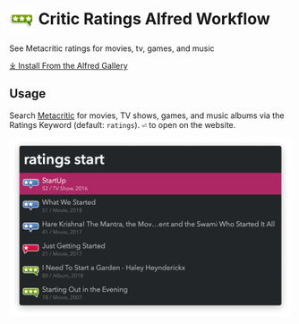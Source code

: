 # <img src='Workflow/icon.png' width='45' align='center' alt='icon'> Critic Ratings Alfred Workflow

See Metacritic ratings for movies, tv, games, and music

<a href='https://alfred.app/workflows/vitor/critic-ratings'>⤓ Install From the Alfred Gallery</a>

## Usage

Search [Metacritic](https://www.metacritic.com) for movies, TV shows, games, and music albums via the Ratings Keyword (default: `ratings`). <kbd>⏎</kbd> to open on the website.

![Searching ratings](Workflow/images/about/ratings.png)

